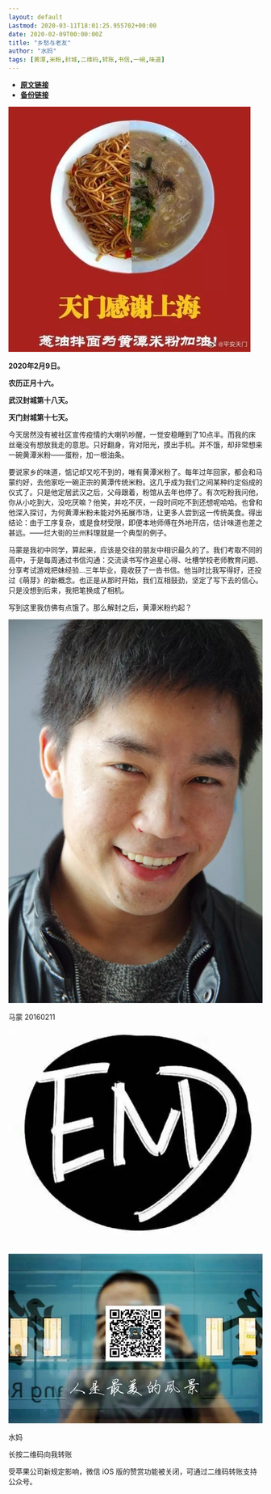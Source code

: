 ```yaml
---
layout: default
Lastmod: 2020-03-11T18:01:25.955702+00:00
date: 2020-02-09T00:00:00Z
title: "乡愁与老友"
author: "水妈"
tags: [黄潭,米粉,封城,二维码,转账,书信,一碗,味道]
---
```


* [**原文链接**](https://mp.weixin.qq.com/s/dOmUK2CiI3ctVC-8B0S_Ow)
* [**备份链接**](http://archive.ph/ZlF3C)


![](/images/post/52b3b1e1d25a5a00416b746e8301326f.jpg)  

  

  

  

**2020年2月9日。**

**农历正月十六。**

**武汉封城第十八天。**

**天门封城第十七天。**

  

  

今天居然没有被社区宣传疫情的大喇叭吵醒，一觉安稳睡到了10点半。而我的床丝毫没有想放我走的意思。只好翻身，背对阳光，摸出手机。并不饿，却非常想来一碗黄潭米粉——蛋粉，加一根油条。

  

要说家乡的味道，惦记却又吃不到的，唯有黄潭米粉了。每年过年回家，都会和马蒙约好，去他家吃一碗正宗的黄潭传统米粉。这几乎成为我们之间某种约定俗成的仪式了。只是他定居武汉之后，父母跟着，粉馆从去年也停了。有次吃粉我问他，你从小吃到大，没吃厌嘛？他笑，并吃不厌，一段时间吃不到还想呢哈哈。也曾和他深入探讨，为何黄潭米粉未能对外拓展市场，让更多人尝到这一传统美食。得出结论：由于工序复杂，或是食材受限，即便本地师傅在外地开店，估计味道也差之甚远。——烂大街的兰州料理就是一个典型的例子。

  

马蒙是我初中同学，算起来，应该是交往的朋友中相识最久的了。我们考取不同的高中，于是每周通过书信沟通：交流读书写作追星心得、吐槽学校老师教育问题、分享考试游戏把妹经验...三年毕业，竟收获了一沓书信。他当时比我写得好，还投过《萌芽》的新概念。也正是从那时开始，我们互相鼓劲，坚定了写下去的信心。只是没想到后来，我把笔换成了相机。

  

写到这里我仿佛有点饿了。那么解封之后，黄潭米粉约起？  

  

  

![](/images/post/8a514026896da51c0b75b9d02357938c.jpg)

马蒙 20160211

  

  

![](/images/post/9daf4590a421c18bd45a6af2f037ad73.jpg)

  

![](/images/post/3c010066f574bffaa86f402a6dbd0d77.jpg)

水妈

长按二维码向我转账

受苹果公司新规定影响，微信 iOS 版的赞赏功能被关闭，可通过二维码转账支持公众号。

